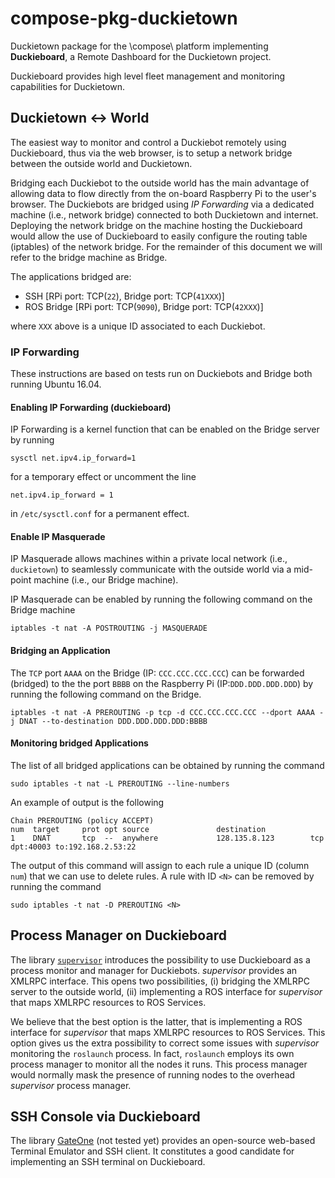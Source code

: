 # compose-pkg-duckietown

Duckietown package for the \compose\ platform implementing **Duckieboard**, a Remote Dashboard for the Duckietown project.

Duckieboard provides high level fleet management and monitoring capabilities for Duckietown.


## Duckietown <-> World

The easiest way to monitor and control a Duckiebot remotely using Duckieboard, thus via the web browser,
is to setup a network bridge between the outside world and Duckietown.

Bridging each Duckiebot to the outside world has the main advantage of allowing data to
flow directly from the on-board Raspberry Pi to the user's browser. The Duckiebots are bridged
using *IP Forwarding* via a dedicated machine (i.e., network bridge) connected to both Duckietown
and internet. Deploying the network bridge on the machine hosting the Duckieboard would allow the
use of Duckieboard to easily configure the routing table (iptables) of the network bridge.
For the remainder of this document we will refer to the bridge machine as Bridge.

The applications bridged are:

- SSH [RPi port: TCP(`22`), Bridge port: TCP(`41XXX`)]
- ROS Bridge [RPi port: TCP(`9090`), Bridge port: TCP(`42XXX`)]

where `XXX` above is a unique ID associated to each Duckiebot.


### IP Forwarding

These instructions are based on tests run on Duckiebots and Bridge both
running Ubuntu 16.04.

#### Enabling IP Forwarding (duckieboard)

IP Forwarding is a kernel function that can be enabled on the Bridge server by running

```
sysctl net.ipv4.ip_forward=1
```

for a temporary effect or uncomment the line

```
net.ipv4.ip_forward = 1
```

in `/etc/sysctl.conf` for a permanent effect.


#### Enable IP Masquerade

IP Masquerade allows machines within a private local network (i.e., `duckietown`) to
seamlessly communicate with the outside world via a mid-point machine (i.e., our Bridge
machine).

IP Masquerade can be enabled by running the following command on the Bridge machine

```
iptables -t nat -A POSTROUTING -j MASQUERADE
```

#### Bridging an Application

The `TCP` port `AAAA` on the Bridge (IP: `CCC.CCC.CCC.CCC`) can be forwarded (bridged) to
the the port `BBBB` on the Raspberry Pi (IP:`DDD.DDD.DDD.DDD`) by running the following
command on the Bridge.

```
iptables -t nat -A PREROUTING -p tcp -d CCC.CCC.CCC.CCC --dport AAAA -j DNAT --to-destination DDD.DDD.DDD.DDD:BBBB
```


#### Monitoring bridged Applications

The list of all bridged applications can be obtained by running the command

```
sudo iptables -t nat -L PREROUTING --line-numbers
```

An example of output is the following

```
Chain PREROUTING (policy ACCEPT)
num  target     prot opt source               destination
1    DNAT       tcp  --  anywhere             128.135.8.123        tcp dpt:40003 to:192.168.2.53:22
```

The output of this command will assign to each rule a unique ID (column `num`) that
we can use to delete rules. A rule with ID `<N>` can be removed by running the command

```
sudo iptables -t nat -D PREROUTING <N>
```


## Process Manager on Duckieboard

The library [`supervisor`](http://supervisord.org/) introduces the possibility to use
Duckieboard as a process monitor and manager for Duckiebots. *supervisor* provides
an XMLRPC interface. This opens two possibilities, (i) bridging the XMLRPC server
to the outside world, (ii) implementing a ROS interface for *supervisor* that maps
XMLRPC resources to ROS Services.

We believe that the best option is the latter, that is implementing a ROS interface
for *supervisor* that maps XMLRPC resources to ROS Services. This option gives us the
extra possibility to correct some issues with *supervisor* monitoring the `roslaunch`
process. In fact, `roslaunch` employs its own process manager to monitor all the nodes
it runs. This process manager would normally mask the presence of running nodes to the
overhead *supervisor* process manager.


## SSH Console via Duckieboard

The library
[GateOne](http://liftoffsoftware.com/Products/GateOne)
(not tested yet) provides an open-source web-based
Terminal Emulator and SSH client. It constitutes a good
candidate for implementing an SSH terminal on
Duckieboard.
